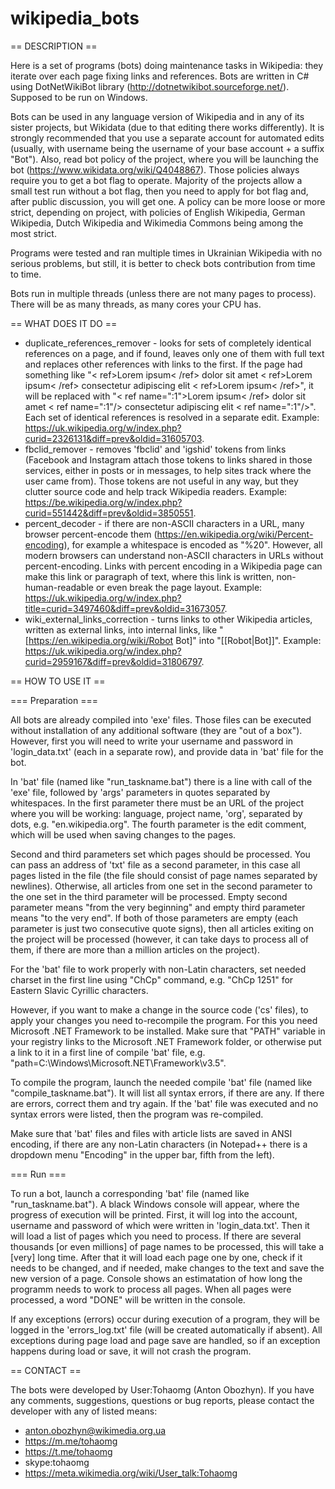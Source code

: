 # wikipedia_bots

== DESCRIPTION ==

Here is a set of programs (bots) doing maintenance tasks in Wikipedia: they iterate over each page fixing links and references. Bots are written in C# using DotNetWikiBot library (<http://dotnetwikibot.sourceforge.net/>). Supposed to be run on Windows.

Bots can be used in any language version of Wikipedia and in any of its sister projects, but Wikidata (due to that editing there works differently). It is strongly recommended that you use a separate account for automated edits (usually, with username being the username of your base account + a suffix "Bot"). Also, read bot policy of the project, where you will be launching the bot (<https://www.wikidata.org/wiki/Q4048867>). Those policies always require you to get a bot flag to operate. Majority of the projects allow a small test run without a bot flag, then you need to apply for bot flag and, after public discussion, you will get one. A policy can be more loose or more strict, depending on project, with policies of English Wikipedia, German Wikipedia, Dutch Wikipedia and Wikimedia Commons being among the most strict.

Programs were tested and ran multiple times in Ukrainian Wikipedia with no serious problems, but still, it is better to check bots contribution from time to time.

Bots run in multiple threads (unless there are not many pages to process). There will be as many threads, as many cores your CPU has.

== WHAT DOES IT DO ==

* duplicate_references_remover - looks for sets of completely identical references on a page, and if found, leaves only one of them with full text and replaces other references with links to the first. If the page had something like "< ref>Lorem ipsum< /ref> dolor sit amet < ref>Lorem ipsum< /ref> consectetur adipiscing elit < ref>Lorem ipsum< /ref>", it will be replaced with "< ref name=":1">Lorem ipsum< /ref> dolor sit amet < ref name=":1"/> consectetur adipiscing elit < ref name=":1"/>". Each set of identical references is resolved in a separate edit. Example: <https://uk.wikipedia.org/w/index.php?curid=2326131&diff=prev&oldid=31605703>.
* fbclid_remover - removes 'fbclid' and 'igshid' tokens from links (Facebook and Instagram attach those tokens to links shared in those services, either in posts or in messages, to help sites track where the user came from). Those tokens are not useful in any way, but they clutter source code and help track Wikipedia readers. Example: <https://be.wikipedia.org/w/index.php?curid=551442&diff=prev&oldid=3850551>.
* percent_decoder - if there are non-ASCII characters in a URL, many browser percent-encode them (<https://en.wikipedia.org/wiki/Percent-encoding>), for example a whitespace is encoded as "%20". However, all modern browsers can understand non-ASCII characters in URLs without percent-encoding. Links with percent encoding in a Wikipedia page can make this link or paragraph of text, where this link is written, non-human-readable or even break the page layout. Example: <https://uk.wikipedia.org/w/index.php?title=curid=3497460&diff=prev&oldid=31673057>.
* wiki_external_links_correction - turns links to other Wikipedia articles, written as external links, into internal links, like "[https://en.wikipedia.org/wiki/Robot Bot]" into "[[Robot|Bot]]". Example: <https://uk.wikipedia.org/w/index.php?curid=2959167&diff=prev&oldid=31806797>.

== HOW TO USE IT ==

=== Preparation ===

All bots are already compiled into 'exe' files. Those files can be executed without installation of any additional software (they are "out of a box"). However, first you will need to write your username and password in 'login_data.txt' (each in a separate row), and provide data in 'bat' file for the bot.

In 'bat' file (named like "run_taskname.bat") there is a line with call of the 'exe' file, followed by 'args' parameters in quotes separated by whitespaces. In the first parameter there must be an URL of the project where you will be working: language, project name, 'org', separated by dots, e.g. "en.wikipedia.org". The fourth parameter is the edit comment, which will be used when saving changes to the pages.

Second and third parameters set which pages should be processed. You can pass an address of 'txt' file as a second parameter, in this case all pages listed in the file (the file should consist of page names separated by newlines). Otherwise, all articles from one set in the second parameter to the one set in the third parameter will be processed. Empty second parameter means "from the very beginning" and empty third parameter means "to the very end". If both of those parameters are empty (each parameter is just two consecutive quote signs), then all articles exiting on the project will be processed (however, it can take days to process all of them, if there are more than a million articles on the project).

For the 'bat' file to work properly with non-Latin characters, set needed charset in the first line using "ChCp" command, e.g. "ChCp 1251" for Eastern Slavic Cyrillic characters.

However, if you want to make a change in the source code ('cs' files), to apply your changes you need to-recompile the program. For this you need Microsoft .NET Framework to be installed. Make sure that "PATH" variable in your registry links to the Microsoft .NET Framework folder, or otherwise put a link to it in a first line of compile 'bat' file, e.g. "path=C:\Windows\Microsoft.NET\Framework\v3.5\".

To compile the program, launch the needed compile 'bat' file (named like "compile_taskname.bat"). It will list all syntax errors, if there are any. If there are errors, correct them and try again. If the 'bat' file was executed and no syntax errors were listed, then the program was re-compiled.

Make sure that 'bat' files and files with article lists are saved in ANSI encoding, if there are any non-Latin characters (in Notepad++ there is a dropdown menu "Encoding" in the upper bar, fifth from the left).

=== Run ===

To run a bot, launch a corresponding 'bat' file (named like "run_taskname.bat"). A black Windows console will appear, where the progress of execution will be printed. First, it will log into the account, username and password of which were written in 'login_data.txt'. Then it will load a list of pages which you need to process. If there are several thousands [or even millions] of page names to be processed, this will take a [very] long time. After that it will load each page one by one, check if it needs to be changed, and if needed, make changes to the text and save the new version of a page. Console shows an estimatation of how long the programm needs to work to process all pages. When all pages were processed, a word "DONE" will be written in the console.

If any exceptions (errors) occur during execution of a program, they will be logged in the 'errors_log.txt' file (will be created automatically if absent). All exceptions during page load and page save are handled, so if an exception happens during load or save, it will not crash the program.

== CONTACT ==

The bots were developed by User:Tohaomg (Anton Obozhyn). If you have any comments, suggestions, questions or bug reports, please contact the developer with any of listed means:
* anton.obozhyn@wikimedia.org.ua
* https://m.me/tohaomg
* https://t.me/tohaomg
* skype:tohaomg
* https://meta.wikimedia.org/wiki/User_talk:Tohaomg
